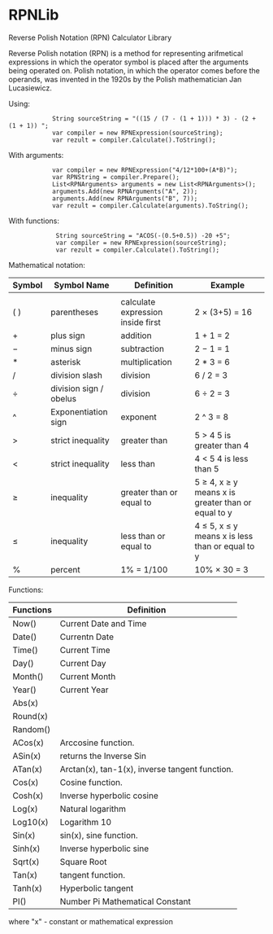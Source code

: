 ﻿# RPNLib
Reverse Polish Notation (RPN) Calculator Library

Reverse Polish notation (RPN) is a method for representing arifmetical expressions in which the operator symbol is placed after the arguments being operated on.
Polish notation, in which the operator comes before the operands, was invented in the 1920s by the Polish mathematician Jan Lucasiewicz. 

Using:

				String sourceString = "((15 / (7 - (1 + 1))) * 3) - (2 + (1 + 1)) ";
				var compiler = new RPNExpression(sourceString);
				var rezult = compiler.Calculate().ToString();


With arguments: 

				var compiler = new RPNExpression("4/12*100+(A*B)");
				var RPNString = compiler.Prepare();
				List<RPNArguments> arguments = new List<RPNArguments>();
				arguments.Add(new RPNArguments("A", 2));
				arguments.Add(new RPNArguments("B", 7));
				var rezult = compiler.Calculate(arguments).ToString();

With functions:

				 String sourceString = "ACOS(-(0.5+0.5)) -20 +5";
				 var compiler = new RPNExpression(sourceString);
				 var rezult = compiler.Calculate().ToString();


Mathematical notation:

| Symbol	|  Symbol Name	|        Definition            |       Example    |
| --------- | ------------- |----------------------------- |----------------- |
|			|				|		   |
|( )| parentheses |	calculate expression inside first |	2 × (3+5) = 16|
|+	|plus sign	| addition	|   1 + 1 = 2   |
|−	|minus sign	|subtraction|	2 − 1 = 1   |
|*	|asterisk	|multiplication|	2 * 3 = 6|
|/	|division slash|	division|	6 / 2 = 3|
|÷	|division sign / obelus|	division|	6 ÷ 2 = 3|
|^	|Exponentiation sign|	exponent |	2 ^ 3 = 8 |
|>	|strict inequality|	greater than|	5 > 4 5 is greater than 4|
|<	|strict inequality|	less than	|4 < 5 4 is less than 5|
|≥	|inequality	|greater than or equal to	|5 ≥ 4, x ≥ y means x is greater than or equal to y|
|≤	|inequality	|less than or equal to	|4 ≤ 5, x ≤ y means x is less than or equal to y|
|%	|percent	|1% = 1/100|	10% × 30 = 3|


Functions:

| Functions  |         Definition            |
| -----------|------------------------------ |
|Now()| Current Date and Time |
|Date()|Currentn Date |
|Time()|Current Time  |
|Day()| Current Day   |
|Month()| Current Month |
|Year()| Current Year |
|Abs(x)|            | 
|Round(x)|            |
|Random()|            | 
|ACos(x)| Arccosine function.| 
|ASin(x)| returns the Inverse Sin  |
|ATan(x)|Arctan(x), tan-1(x), inverse tangent function. |
|Cos(x)| Cosine function. |  
|Cosh(x)|Inverse hyperbolic cosine |
|Log(x)| Natural logarithm | 
|Log10(x)| Logarithm 10 |
|Sin(x)|  sin(x), sine function.  |
|Sinh(x)|Inverse hyperbolic sine | 
|Sqrt(x)|Square Root | 
|Tan(x)|tangent function. | 
|Tanh(x)|Hyperbolic tangent | 
|PI()| Number Pi Mathematical Constant |

where 	"x" - constant or mathematical expression		
                                
                                
            
            
            
            
            
            
            
            
            
            
            
            
            
            